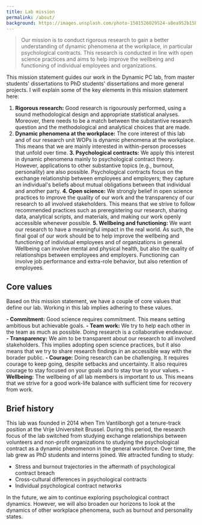 ```yaml
---
title: Lab mission
permalink: /about/
background: https://images.unsplash.com/photo-1501526029524-a8ea952b15be?ixid=MXwxMjA3fDB8MHxwaG90by1wYWdlfHx8fGVufDB8fHw%3D&ixlib=rb-1.2.1&auto=format&fit=crop&w=1950&q=80
---
```


> Our mission is to conduct rigorous research to gain a better understanding of dynamic phenomena at the workplace, in particular psychological contracts. This research is conducted in line with open science practices and aims to help improve the wellbeing and functioning of individual employees and organizations.

This mission statement guides our work in the Dynamic PC lab, from master students' dissertations to PhD students' dissertations and more general projects. I will explain some of the key elements in this mission statement here:

1. **Rigorous research:** Good research is rigourously performed, using a sound methodological design and appropriate statistical analyses. Moreover, there needs to be a match between the substantive research question and the methodological and analytical choices that are made.
2. **Dynamic phenomena at the workplace:** The core interest of this lab and of our research unit WOPs is dynamic phenomena at the workplace. This means that we are mainly interested in within-person processes that unfold over time.
**3. Psychological contracts:** We apply this interest in dynamic phenomena mainly to psychological contract theory. However, applications to other substantive topics (e.g., burnout, personality) are also possible. Psychological contracts focus on the exchange relationship between employees and employers; they capture an individual's beliefs about mutual obligations between that individual and another party.
**4. Open science:** We strongly belief in open science practices to improve the quality of our work and the transparency of our research to all involved stakeholders. This means that we strive to follow recommended practices such as preregistering our research, sharing data, analytical scripts, and materials, and making our work openly accessible whenever possible.
**5. Wellbeing and functioning:** We want our research to have a meaningful impact in the real world. As such, the final goal of our work should be to help improve the wellbeing and functioning of individual employees and of organizations in general. Wellbeing can involve mental and physical health, but also the quality of relationships between employees and employers. Functioning can involve job performance and extra-role behavior, but also retention of employees.

## Core values

Based on this mission statement, we have a couple of core values that define our lab. Working in this lab implies adhering to these values.

**- Commitment:** Good science requires commitment. This means setting ambitious but achievable goals.
**- Team work:** We try to help each other in the team as much as possible. Doing research is a collaborative endeavour.
**- Transparency:** We aim to be transparent about our research to all involved stakeholders. This implies adopting open science practices, but it also means that we try to share research findings in an accessible way with the borader public.
**- Courage:** Doing research can be challenging. It requires courage to keep going, despite setbacks and uncertainty. It also requires courage to stay focused on your goals and to stay true to your values.
**- Wellbeing:** The wellbeing of all lab members is important to us. This means that we strive for a good work-life balance with sufficient time for recovery from work. 

## Brief history

This lab was founded in 2014 when Tim Vantilborgh got a tenure-track position at the Vrije Universiteit Brussel. During this period, the research focus of the lab switched from studying exchange relationships between volunteers and non-profit organizations to studying the psychological contract as a dynamic phenomenon in the general workforce. Over time, the lab grew as PhD students and interns joined. We attracted funding to study:

- Stress and burnout trajectories in the aftermath of psychological contract breach
- Cross-cultural differences in psychological contracts
- Individual psychological contract networks

In the future, we aim to continue exploring psychological contract dynamics. However, we will also broaden our horizons to look at the dynamics of other workplace phenomena, such as burnout and personality states.